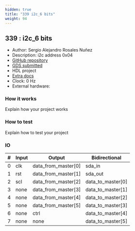```yaml
---
hidden: true
title: "339 i2c_6 bits"
weight: 94
---
```


## 339 : i2c_6 bits

* Author: Sergio Alejandro Rosales Nuñez
* Description: i2c address 0x04
* [GitHub repository](https://github.com/sergio7000/tt04-submission-template)
* [GDS submitted](https://github.com/sergio7000/tt04-submission-template/actions/runs/6118110050)
* HDL project
* [Extra docs]()
* Clock: 0 Hz
* External hardware: 



### How it works

Explain how your project works


### How to test

Explain how to test your project


### IO

| # | Input        | Output       | Bidirectional      |
|---|--------------|--------------| -------------------|
| 0 | clk  | data_from_master[0] | sda_in |
| 1 | rst  | data_from_master[1] | sda_out |
| 2 | scl  | data_from_master[2] | data_to_master[0] |
| 3 | none  | data_from_master[3] | data_to_master[1] |
| 4 | none  | data_from_master[4] | data_to_master[2] |
| 5 | none  | data_from_master[5] | data_to_master[3] |
| 6 | none  | ctrl | data_to_master[4] |
| 7 | none  | none | data_to_master[5] |
